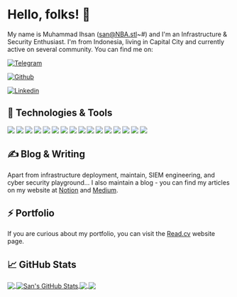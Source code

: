 <!-- More info, tips and tricks for making GitHub Profile README can be found in my article at https://towardsdatascience.com/build-a-stunning-readme-for-your-github-profile-9b80434fe5d7 -->


# Hello, folks! 👋

My name is Muhammad Ihsan (san@NBA.stl~#) and I'm an Infrastructure & Security Enthusiast. I'm from Indonesia, living in Capital City and currently active on several community. You can find me on:


[![Telegram][1.1]][1]


[![Github][2.1]][2]


[![Linkedin][3.1]][3]

## 🔧 Technologies & Tools
![](https://img.shields.io/static/v1?color=blue&label=OS&logo=kalilinux&logoColor=white&message=Kali+Linux)
![](https://img.shields.io/static/v1?color=orange&label=OS&logo=ubuntu&logoColor=white&message=Ubuntu+Server)
![](https://img.shields.io/static/v1?color=brightgreen&label=OS&logo=manjaro&logoColor=white&message=Manjaro)
![](https://img.shields.io/static/v1?color=red&label=OS&logo=centos&logoColor=white&message=Centos)
![](https://img.shields.io/static/v1?color=red&label=OS&logo=redhat&logoColor=white&message=Red+Hat+Enterprise+Linux)
![](https://img.shields.io/static/v1?color=red&label=Container+Orchestration&logo=redhatopenshift&logoColor=white&message=Red+Hat+OpenShift)
![](https://img.shields.io/static/v1?color=red&label=Container&logo=podman&logoColor=white&message=Red+Hat+Podman)
![](https://img.shields.io/static/v1?color=red&label=Storage&logo=ceph&logoColor=white&message=Red+Hat+Ceph)
![](https://img.shields.io/static/v1?color=red&label=Automation&logo=ansible&logoColor=white&message=Red+Hat+Ansible+Automation+Platform+(Ansible+Tower))
![](https://img.shields.io/static/v1?color=9cf&label=SQL+Server&logo=postgresql&logoColor=white&message=PostgreSQL)
![](https://img.shields.io/static/v1?color=blue&label=Container&logo=docker&logoColor=white&message=Docker)
![](https://img.shields.io/static/v1?color=blue&label=Container+Orchestration&logo=kubernetes&logoColor=white&message=Kubernetes)
![](https://img.shields.io/static/v1?color=yellow&label=Security+Monitoring&logo=kibana&logoColor=white&message=Kibana)
![](https://img.shields.io/static/v1?color=black&label=Log+Management&logo=graylog&logoColor=white&message=Graylog)
![](https://img.shields.io/static/v1?color=red&label=Hacking+Playground&logo=tryhackme&logoColor=white&message=Try+Hack+Me)
![](https://img.shields.io/static/v1?color=brightgreen&label=Hacking+Playground&logo=hackthebox&logoColor=white&message=Hack+The+Box)

## &#x270d; Blog & Writing

Apart from infrastructure deployment, maintain, SIEM engineering, and cyber security playground... I also maintain a blog - you can find my articles on my website at [Notion](https://www.notion.so/Documentation-san-NBA-stl-b5f06c8384c34fbb877a1313cffd7804) and [Medium](https://medium.com/@13ihsan92).

## ⚡ Portfolio

If you are curious about my portfolio, you can visit the [Read.cv](https://read.cv/13ihsan92) website page.

## &#x1f4c8; GitHub Stats

<a href="https://github.com/13ihsan92/13ihsan92">
  <img align="center" src="https://github-readme-stats.vercel.app/api/top-langs/?username=13ihsan92&theme=github_dark&langs_count=5" />
</a>
<a href="https://github.com/13ihsan92/13ihsan92">
  <img align="center" src="https://github-readme-stats.vercel.app/api?username=13ihsan92&show_icons=true&count_private=true&theme=github_dark&line_height=39" alt="San's GitHub Stats" />
</a>
<a href="https://github.com/13ihsan92/Security-Blue-Team">
  <img align="center" src="https://github-readme-stats.vercel.app/api/pin/?username=13ihsan92&repo=Security-Blue-Team&theme=github_dark&show_icons=true" />
</a>
<a href="https://github.com/13ihsan92/soc">
  <img align="center" src="https://github-readme-stats.vercel.app/api/pin/?username=13ihsan92&repo=soc&theme=github_dark&show_icons=true" />
</a>   

<!-- links to social media icons -->

[1.1]: https://img.shields.io/static/v1?color=blue&label=Telegram&logo=telegram&logoColor=white&message=ihsanus_zanshi (Telegram icon without padding)
[2.1]: https://img.shields.io/static/v1?color=black&label=Github&logo=telegram&logoColor=white&message=13ihsan92 (github icon without padding)
[3.1]: https://img.shields.io/static/v1?color=informational&label=Linkedin&logo=linkedin&logoColor=white&message=13ihsan92 (LinkedIn icon without padding)


<!-- links to your social media accounts -->

[1]: https://t.me/ihsanus_zanshi
[2]: https://github.com/13ihsan92
[3]: https://www.linkedin.com/in/13ihsan92


<!-- Resources -->
<!-- Icons: https://simpleicons.org/ -->
<!-- GitHub Stats: https://github.com/anuraghazra/github-readme-stats -->
<!-- Emojis: https://emojipedia.org/emoji/ -->
<!-- HTML Emojis: https://www.fileformat.info/index.htm -->
<!-- Shields: https://shields.io/ -->
<!-- Awesome GitHub Profile README: https://github.com/abhisheknaiidu/awesome-github-profile-readme -->